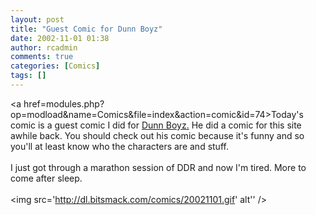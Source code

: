 ```yaml
---
layout: post
title: "Guest Comic for Dunn Boyz"
date: 2002-11-01 01:38
author: rcadmin
comments: true
categories: [Comics]
tags: []
---
```

<a href=modules.php?op=modload&name=Comics&file=index&action=comic&id=74>Today's comic</a> is a guest comic I did for <a href=http://dunnboyz.keenspace.com>Dunn Boyz.</a> He did a comic for this site awhile back. You should check out his comic because it's funny and so you'll at least know who the characters are and stuff.
<br />
<br />
I just got through a marathon session of DDR and now I'm tired. More to come after sleep.<br /><br /><!--more--><img src='http://dl.bitsmack.com/comics/20021101.gif' alt'' />
